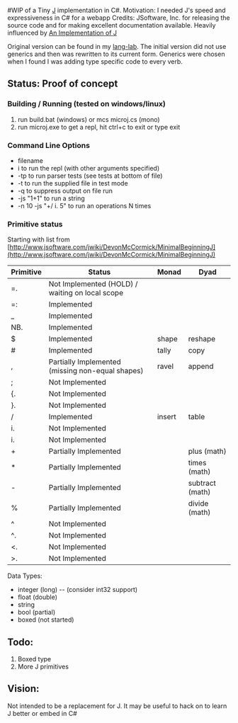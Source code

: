 #WIP of a Tiny [J](http://www.jsoftware.com/) implementation in C#.
Motivation: I needed J's speed and expressiveness in C# for a webapp
Credits: JSoftware, Inc. for releasing the source code and for making excellent documentation available. Heavily influenced by [An Implementation of J](http://www.jsoftware.com/books/pdf/aioj.pdf)

Original version can be found in my [lang-lab](https://github.com/joebo/lang-lab/blob/master/csharp/jsharp/jsharp.cs). The initial version did not use generics and then was rewritten to its current form. Generics were chosen when I found I was adding type specific code to every verb.


## Status: Proof of concept

### Building / Running (tested on windows/linux)
1. run build.bat (windows) or mcs microj.cs (mono)
2. run microj.exe to get a repl, hit ctrl+c to exit or type exit

### Command Line Options
- filename 
- i to run the repl (with other arguments specified)
- -tp to run parser tests (see tests at bottom of file)
- -t to run the supplied file in test mode
- -q to suppress output on file run
- -js "1+1" to run a string
- -n 10 -js "+/ i. 5" to run an operations N times

### Primitive status

Starting with list from
[http://www.jsoftware.com/jwiki/DevonMcCormick/MinimalBeginningJ](http://www.jsoftware.com/jwiki/DevonMcCormick/MinimalBeginningJ)

| Primitive | Status                                          | Monad  | Dyad            |
|-----------|-------------------------------------------------|--------|-----------------|
| =.      | Not Implemented (HOLD) / waiting on local scope |        |                 |
| =:      | Implemented                                     |        |                 |
| _       | Implemented                                     |        |                 |
| NB.       | Implemented                                     |        |                 |
| $         | Implemented                                     | shape  | reshape         |
| #         | Implemented                                     | tally  | copy            |
| ,         | Partially Implemented (missing non-equal shapes)| ravel  | append          |
| ;         | Not Implemented                                 |        |                 |
| {.        | Not Implemented                                 |        |                 |
| }.        | Not Implemented                                 |        |                 |
| /         | Implemented                                     | insert | table           |
| i.        | Not Implemented                                 |        |                 |
| i.        | Not Implemented                                 |        |                 |
| +         | Partially Implemented                           |        | plus (math)     |
| *         | Partially Implemented                           |        | times (math)    |
| -         | Partially Implemented                           |        | subtract (math) |
| %         | Partially Implemented                           |        | divide (math)   |
| ^         | Not Implemented                                 |        |                 |
| ^.        | Not Implemented                                 |        |                 |
| <.        | Not Implemented                                 |        |                 |
| >.        | Not Implemented                                 |        |                 |

Data Types:
- integer (long) -- (consider int32 support)
- float (double)
- string
- bool (partial)
- boxed (not started)

## Todo:
1. Boxed type
1. More J primitives

## Vision:
Not intended to be a replacement for J. It may be useful to hack on to learn J better or embed in C#
